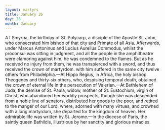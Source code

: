 ```yaml
---
layout: martyrs
title: January 26
day: 26
month: January
---
```

AT Smyrna, the birthday of St. Polycarp, a disciple of the Apostle St. John, who consecrated him bishop of that city and Primate of all Asia. Afterwards, under Marcus Antoninus and Lucius Aurelius Commodus, whilst the proconsul was sitting in judgment, and all the people in the amphitheatre were clamoring against him, he was condemned to the flames. But as he received no injury from them, he was transpierced with a sword, and thus received the crown of martyrdom. with him suffered in the same city twelve others from Philadelphia.&mdash;At Hippo Regius, in Africa, the holy bishop Theogenes and thirty-six others, who, despising temporal death, obtained the crown of eternal life in the persecution of Valerian.&mdash;At Bethlehem of Juda, the demise of St. Paula, widow, mother of St. Eustochium, virgin of Christ, who abandoned her worldly prospects, though she was descended from a noble line of senators, distributed her goods to the poor, and retired to the manger of our Lord, where, adorned with many virtues, and crowned with a long martyrdom, she departed for the kingdom of heaven. Her admirable life was written by St. Jerome.&mdash;In the diocese of Paris, the saintly queen Bathildis, illustrious by her sanctity and glorious miracles.   
